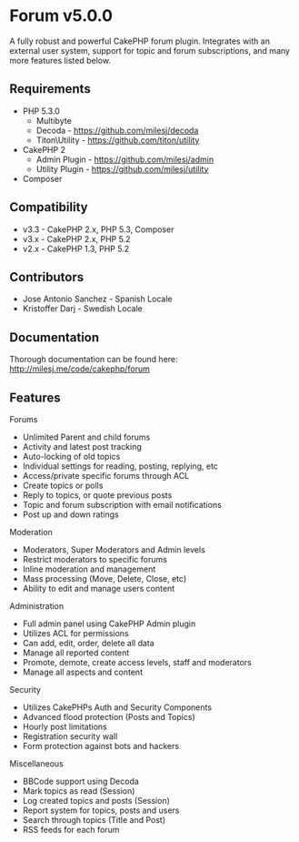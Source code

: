 # Forum v5.0.0 #

A fully robust and powerful CakePHP forum plugin. Integrates with an external user system, support for topic and forum subscriptions, and many more features listed below.

## Requirements ##

* PHP 5.3.0
    * Multibyte
    * Decoda - https://github.com/milesj/decoda
    * Titon\Utility - https://github.com/titon/utility
* CakePHP 2
    * Admin Plugin - https://github.com/milesj/admin
    * Utility Plugin - https://github.com/milesj/utility
* Composer

## Compatibility ##

* v3.3 - CakePHP 2.x, PHP 5.3, Composer
* v3.x - CakePHP 2.x, PHP 5.2
* v2.x - CakePHP 1.3, PHP 5.2

## Contributors ##

* Jose Antonio Sanchez - Spanish Locale
* Kristoffer Darj - Swedish Locale

## Documentation ##

Thorough documentation can be found here: http://milesj.me/code/cakephp/forum

## Features ##

Forums
* Unlimited Parent and child forums
* Activity and latest post tracking
* Auto-locking of old topics
* Individual settings for reading, posting, replying, etc
* Access/private specific forums through ACL
* Create topics or polls
* Reply to topics, or quote previous posts
* Topic and forum subscription with email notifications
* Post up and down ratings

Moderation
* Moderators, Super Moderators and Admin levels
* Restrict moderators to specific forums
* Inline moderation and management
* Mass processing (Move, Delete, Close, etc)
* Ability to edit and manage users content

Administration
* Full admin panel using CakePHP Admin plugin
* Utilizes ACL for permissions
* Can add, edit, order, delete all data
* Manage all reported content
* Promote, demote, create access levels, staff and moderators
* Manage all aspects and content

Security
* Utilizes CakePHPs Auth and Security Components
* Advanced flood protection (Posts and Topics)
* Hourly post limitations
* Registration security wall
* Form protection against bots and hackers

Miscellaneous
* BBCode support using Decoda
* Mark topics as read (Session)
* Log created topics and posts (Session)
* Report system for topics, posts and users
* Search through topics (Title and Post)
* RSS feeds for each forum
